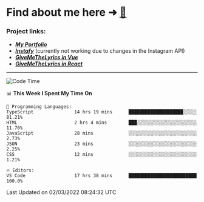 # Find about me here ➜ [🧑](https://pauabella.dev)

### Project links:
- ***[My Portfolio](https://pauabella.dev)***
- ***[Instafy](https://instafy.me)*** (currently not working due to changes in the Instagram API)
- ***[GiveMeTheLyrics in Vue](https://lyrics.pauabella.dev)***
- ***[GiveMeTheLyrics in React](https://pauabella.dev/GiveMeTheLyrics)***

---
<!--START_SECTION:waka-->
![Code Time](http://img.shields.io/badge/Code%20Time-776%20hrs%2012%20mins-blue)

📊 **This Week I Spent My Time On** 

```text
💬 Programming Languages: 
TypeScript               14 hrs 19 mins      ████████████████████░░░░░   81.21% 
HTML                     2 hrs 4 mins        ███░░░░░░░░░░░░░░░░░░░░░░   11.76% 
JavaScript               28 mins             ░░░░░░░░░░░░░░░░░░░░░░░░░   2.73% 
JSON                     23 mins             ░░░░░░░░░░░░░░░░░░░░░░░░░   2.25% 
CSS                      12 mins             ░░░░░░░░░░░░░░░░░░░░░░░░░   1.21%

🔥 Editors: 
VS Code                  17 hrs 38 mins      █████████████████████████   100.0%

```


 Last Updated on 02/03/2022 08:24:32 UTC
<!--END_SECTION:waka-->
